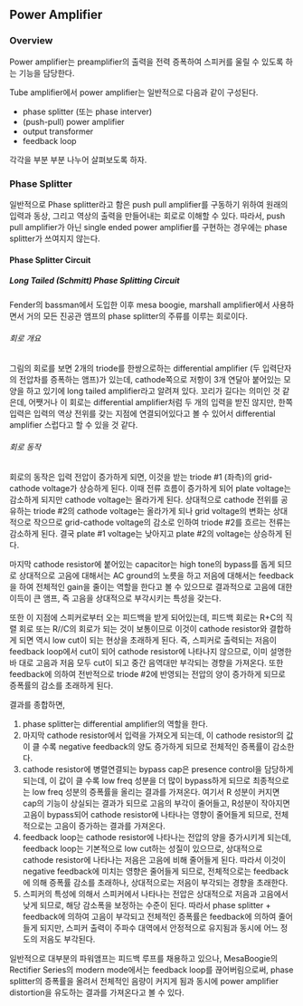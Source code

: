 ## Power Amplifier

### Overview

Power amplifier는 preamplifier의 출력을 전력 증폭하여 스피커를 울릴 수 있도록 하는 기능을 담당한다.

Tube amplifier에서 power amplifier는 일반적으로 다음과 같이 구성된다.

* phase splitter (또는 phase interver)
* (push-pull) power amplifier
* output transformer
* feedback loop

각각을 부분 부분 나누어 살펴보도록 하자.

### Phase Splitter

일반적으로 Phase splitter라고 함은 push pull amplifier를 구동하기 위하여 원래의 입력과 동상, 그리고 역상의 출력을 만들어내는 회로로 이해할 수 있다. 따라서, push pull amplifier가 아닌 single ended power amplifier를 구현하는 경우에는 phase splitter가 쓰여지지 않는다.

#### Phase Splitter Circuit

##### Long Tailed (Schmitt) Phase Splitting Circuit

Fender의 bassman에서 도입한 이후 mesa boogie, marshall amplifier에서 사용하면서 거의 모든 진공관 앰프의 phase splitter의 주류를 이루는 회로이다.

###### 회로 개요

그림의 회로를 보면 2개의 triode를 한쌍으로하는 differential amplifier (두 입력단자의 전압차를 증폭하는 앰프)가 있는데, cathode쪽으로 저항이 3개 연달아 붙어있는 모양을 하고 있기에 long tailed amplifier라고 알려져 있다. 꼬리가 길다는 의미인 것 같은데, 어쨋거나 이 회로는 differential amplifier처럼 두 개의 입력을 받진 않지만, 한쪽 입력은 입력의 역상 전위를 갖는 지점에 연결되어있다고 볼 수 있어서 differential amplifier 스럽다고 할 수 있을 것 같다.

###### 회로 동작

회로의 동작은 입력 전압이 증가하게 되면, 이것을 받는 triode #1 (좌측)의 grid-cathode voltage가 상승하게 된다. 이때 전류 흐름이 증가하게 되어 plate voltage는 감소하게 되지만 cathode voltage는 올라가게 된다. 상대적으로 cathode 전위를 공유하는 triode #2의 cathode voltage는 올라가게 되나 grid voltage의 변화는 상대적으로 작으므로 grid-cathode voltage의 감소로 인하여 triode #2를 흐르는 전류는 감소하게 된다. 결국 plate #1 voltage는 낮아지고 plate #2의 voltage는 상승하게 된다.

마지막 cathode resistor에 붙어있는 capacitor는 high tone의 bypass를 돕게 되므로 상대적으로 고음에 대해서는 AC ground의 노릇을 하고 저음에 대해서는 feedback을 하여 전체적인 gain을 줄이는 역할을 한다고 볼 수 있으므로 결과적으로 고음에 대한 이득이 큰 앰프, 즉 고음을 상대적으로 부각시키는 특성을 갖는다.

또한 이 지점에 스피커로부터 오는 피드백을 받게 되어있는데, 피드백 회로는 R+C의 직렬 회로 또는 R//C의 회로가 되는 것이 보통이므로 이것이 cathode resistor와 결합하게 되면 역시 low cut이 되는 현상을 초래하게 된다. 즉, 스피커로 출력되는 저음이 feedback loop에서 cut이 되어 cathode resistor에 나타나지 않으므로, 이미 설명한 바 대로 고음과 저음 모두 cut이 되고 중간 음역대만 부각되는 경향을 가져온다. 또한 feedback에 의하여 전반적으로 triode #2에 반영되는 전압의 양이 증가하게 되므로 증폭률의 감소를 초래하게 된다.

결과를 종합하면,

1. phase splitter는 differential amplifier의 역할을 한다.
2. 마지막 cathode resistor에서 입력을 가져오게 되는데, 이 cathode resistor의 값이 클 수록 negative feedback의 양도 증가하게 되므로 전체적인 증폭률이 감소한다.
3. cathode resistor에 병렬연결되는 bypass cap은 presence control을 담당하게 되는데, 이 값이 클 수록 low freq 성분을 더 많이 bypass하게 되므로 최종적으로는 low freq 성분의 증폭률을 올리는 결과를 가져온다. 여기서 R 성분이 커지면 cap의 기능이 상실되는 결과가 되므로 고음의 부각이 줄어들고, R성분이 작아지면 고음이 bypass되어 cathode resistor에 나타나는 영향이 줄어들게 되므로, 전체적으로는 고음이 증가하는 결과를 가져온다.
4. feedback loop는 cathode resistor에 나타나는 전압의 양을 증가시키게 되는데, feedback loop는 기본적으로 low cut하는 성질이 있으므로, 상대적으로 cathode resistor에 나타나는 저음은 고음에 비해 줄어들게 된다. 따라서 이것이 negative feedback에 미치는 영향은 줄어들게 되므로, 전체적으로는 feedback에 의해 증폭률 감소를 초래하나, 상대적으로는 저음이 부각되는 경향을 초래한다.
5. 스피커의 특성에 의해서 스피커에서 나타나는 전압은 상대적으로 저음과 고음에서 낮게 되므로, 해당 감소폭을 보정하는 수준이 된다. 따라서 phase splitter + feedback에 의하여 고음이 부각되고 전체적인 증폭률은 feedback에 의하여 줄어들게 되지만, 스피커 출력이 주파수 대역에서 안정적으로 유지됨과 동시에 어느 정도의 저음도 부각된다.

일반적으로 대부분의 파워앰프는 피드백 루프를 채용하고 있으나, MesaBoogie의 Rectifier Series의 modern mode에서는 feedback loop를 끊어버림으로써, phase splitter의 증폭률을 올려서 전체적인 음량이 커지게 됨과 동시에 power amplifier distortion을 유도하는 결과를 가져온다고 볼 수 있다.
